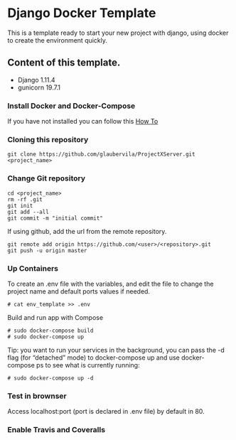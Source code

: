 # Django Docker Template
This is a template ready to start your new project with django, using docker to create the environment quickly.

## Content of this template.
- Django 1.11.4
- gunicorn 19.7.1


### Install Docker and Docker-Compose
If you have not installed you can follow this [How To](etc/install_docker_docker-compose.md)

### Cloning this repository
```
git clone https://github.com/glaubervila/ProjectXServer.git <project_name>
```
### Change Git repository
```
cd <project_name>
rm -rf .git
git init
git add --all
git commit -m "initial commit"
```
If using github, add the url from the remote repository.
```
git remote add origin https://github.com/<user>/<repository>.git
git push -u origin master
```

### Up Containers

To create an .env file with the variables, and edit the file to change the project name and default ports values if needed.
```
# cat env_template >> .env
```

Build and run app with Compose
```
# sudo docker-compose build
# sudo docker-compose up
```

Tip:
you want to run your services in the background, you can pass the -d flag (for “detached” mode) to docker-compose up and use docker-compose ps to see what is currently running:
```
# sudo docker-compose up -d
```

### Test in brownser
Access localhost:port (port is declared in .env file) by default in 80. 

### Enable Travis and Coveralls
